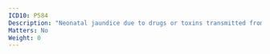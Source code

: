 ```yaml
---
ICD10: P584
Description: "Neonatal jaundice due to drugs or toxins transmitted from mother or given to newborn"
Matters: No
Weight: 0
---
```

